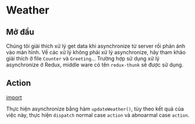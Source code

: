 # Weather

## Mở đầu
Chúng tôi giải thích xử lý get data khi asynchronize từ server rồi phản ánh vào màn hình. Về các xử lý không phải xử lý asynchronize, hãy tham khảo giải thích ở file `Counter` và `Greeting`...
Trường hợp sử dụng xử lý asynchronize ở Redux, middle ware có tên `redux-thunk` sẽ được sử dụng.

## Action

[import](../../examples/weather/js/actions/ActionCreator.js)

Thực hiện asynchronize bằng hàm `updateWeather()`, tùy theo kết quả của việc này, thực hiện `dispatch` normal case `action` và abnoarmal case `action`.